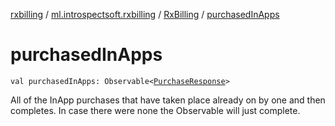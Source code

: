 [rxbilling](../../index.md) / [ml.introspectsoft.rxbilling](../index.md) / [RxBilling](index.md) / [purchasedInApps](./purchased-in-apps.md)

# purchasedInApps

`val purchasedInApps: Observable<`[`PurchaseResponse`](../-purchase-response/index.md)`>`

All of the InApp purchases that have taken place already on by one and then completes.
In case there were none the Observable will just complete.

